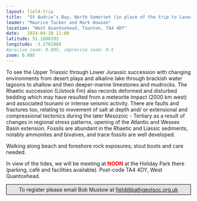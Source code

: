 ```yaml
---
layout: field-trip
title:  "St Audrie’s Bay, North Somerset (in place of the trip to Lavernock on 27th April)"
leader: "Maurice Tucker and Mark Howson"
location: "West Quantoxhead, Taunton, TA4 4DY"
date:   2024-04-28 12:00
latitude: 51.1808192
longitude: -3.2761989
#precise zoom: 0.005, imprecise zoom: 0.5
zoom: 0.005
---
```


To see the Upper Triassic through Lower Jurassic succession with changing environments from desert playa and alkaline lake through brackish water lagoons to shallow and then deeper-marine limestones and mudrocks. The Rhaetic succession (Lilstock Fm) also records deformed and disturbed bedding which may have resulted from a meteorite impact (2000 km west) and associated tsunami or intense seismic activity. There are faults and fractures too, relating to movement of salt at depth and/ or extensional and compressional tectonics during the later Mesozoic - Tertiary as a result of changes in regional stress patterns, opening of the Atlantic and Wessex Basin extension. Fossils are abundant in the Rhaetic and Liassic sediments, notably ammonites and bivalves, and trace fossils are well developed.

Walking along beach and foreshore rock exposures; stout boots and care needed.

In view of the tides, we will be meeting at <span style="color: red; font-weight: bold;">NOON</span> at the Holiday Park there (parking, café and facilities available). Post-code TA4 4DY, West Quantoxhead.


<div style="    border: 1px solid black;
    padding: 5px;
    background-color: #e5e5e5;
    max-width: 600px;
    text-align: center;
    margin: auto; margin-bottom: 20px;">To register please email Bob Mustow at <a href="mailto:field@bathgeolsoc.org.uk">field@bathgeolsoc.org.uk</a></div>
